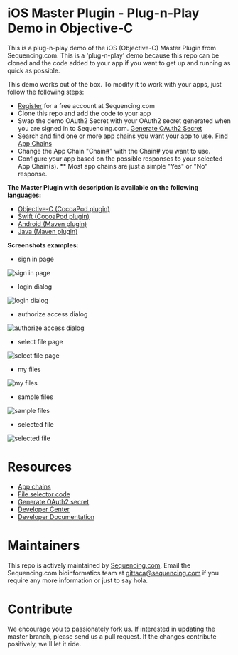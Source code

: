 # iOS Master Plugin - Plug-n-Play Demo in Objective-C

This is a plug-n-play demo of the iOS (Objective-C) Master Plugin from Sequencing.com. This is a 'plug-n-play' demo because this repo can be cloned and the code added to your app if you want to get up and running as quick as possible.

This demo works out of the box. To modify it to work with your apps, just follow the following steps:

* [Register](https://sequencing.com/user/register) for a free account at Sequencing.com
* Clone this repo and add the code to your app
* Swap the demo OAuth2 Secret with your OAuth2 secret generated when you are signed in to Sequencing.com. [Generate OAuth2 Secret](https://sequencing.com/developer-center/new-app-oauth-secret)
* Search and find one or more app chains you want your app to use. [Find App Chains](https://sequencing.com/app-chains)
* Change the App Chain "Chain#" with the Chain# you want to use.
* Configure your app based on the possible responses to your selected App Chain(s). 
** Most app chains are just a simple "Yes" or "No" response.

**The Master Plugin with description is available on the following languages:**
* [Objective-C (CocoaPod plugin)](https://github.com/SequencingDOTcom/CocoaPod-iOS-Master-Plugin-ObjectiveC)
* [Swift (CocoaPod plugin)](https://github.com/SequencingDOTcom/CocoaPods-iOS-Master-Plugin-Swift)
* [Android (Maven plugin)](https://github.com/SequencingDOTcom/Maven-Android-Master-Plugin-Java)
* [Java (Maven plugin)](https://github.com/SequencingDOTcom/Maven-Android-Master-Plugin-Java)


**Screenshots examples:**
* sign in page

![sign in page](https://github.com/SequencingDOTcom/iOS-Master-Plugin-Sample/blob/master/Screenshots/Screen%20Shot%202016-04-04%20at%2012.15.42%20PM.png)

* login dialog

![login dialog](https://github.com/SequencingDOTcom/iOS-Master-Plugin-Sample/blob/master/Screenshots/Screen%20Shot%202016-04-04%20at%2012.15.47%20PM.png)

* authorize access dialog

![authorize access dialog](https://github.com/SequencingDOTcom/iOS-Master-Plugin-Sample/blob/master/Screenshots/Screen%20Shot%202016-04-04%20at%2012.16.38%20PM.png)

* select file page

![select file page](https://github.com/SequencingDOTcom/iOS-Master-Plugin-Sample/blob/master/Screenshots/Screen%20Shot%202016-04-04%20at%2012.16.44%20PM.png)

* my files

![my files](https://github.com/SequencingDOTcom/iOS-Master-Plugin-Sample/blob/master/Screenshots/Screen%20Shot%202016-04-04%20at%2012.16.51%20PM.png)

* sample files

![sample files](https://github.com/SequencingDOTcom/iOS-Master-Plugin-Sample/blob/master/Screenshots/Screen%20Shot%202016-04-04%20at%2012.16.57%20PM.png)

* selected file

![selected file](https://github.com/SequencingDOTcom/iOS-Master-Plugin-Sample/blob/master/Screenshots/Screen%20Shot%202016-04-04%20at%2012.17.07%20PM.png)


Resources
======================================
* [App chains](https://sequencing.com/app-chains)
* [File selector code](https://github.com/SequencingDOTcom/File-Selector-code)
* [Generate OAuth2 secret](https://sequencing.com/developer-center/new-app-oauth-secret)
* [Developer Center](https://sequencing.com/developer-center)
* [Developer Documentation](https://sequencing.com/developer-documentation/)


Maintainers
======================================
This repo is actively maintained by [Sequencing.com](https://sequencing.com/). Email the Sequencing.com bioinformatics team at gittaca@sequencing.com if you require any more information or just to say hola.


Contribute
======================================
We encourage you to passionately fork us. If interested in updating the master branch, please send us a pull request. If the changes contribute positively, we'll let it ride.
